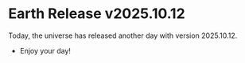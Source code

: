 # Earth Release v2025.10.12
Today, the universe has released another day with version 2025.10.12.
- Enjoy your day!
